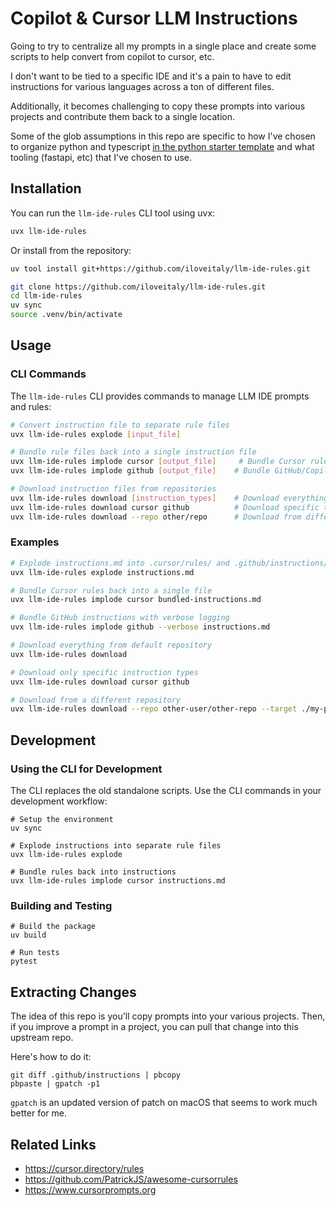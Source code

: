 # Copilot & Cursor LLM Instructions

Going to try to centralize all my prompts in a single place and create some scripts to help convert from copilot to cursor, etc.

I don't want to be tied to a specific IDE and it's a pain to have to edit instructions for various languages across a ton of different files.

Additionally, it becomes challenging to copy these prompts into various projects and contribute them back to a single location.

Some of the glob assumptions in this repo are specific to how I've chosen to organize python and typescript [in the python starter template](https://github.com/iloveitaly/python-starter-template) and what tooling (fastapi, etc) that I've chosen to use.

## Installation

You can run the `llm-ide-rules` CLI tool using uvx:

```sh
uvx llm-ide-rules
```

Or install from the repository:

```sh
uv tool install git+https://github.com/iloveitaly/llm-ide-rules.git
```

```sh
git clone https://github.com/iloveitaly/llm-ide-rules.git
cd llm-ide-rules
uv sync
source .venv/bin/activate
```

## Usage

### CLI Commands

The `llm-ide-rules` CLI provides commands to manage LLM IDE prompts and rules:

```sh
# Convert instruction file to separate rule files
uvx llm-ide-rules explode [input_file]

# Bundle rule files back into a single instruction file
uvx llm-ide-rules implode cursor [output_file]     # Bundle Cursor rules
uvx llm-ide-rules implode github [output_file]    # Bundle GitHub/Copilot instructions

# Download instruction files from repositories
uvx llm-ide-rules download [instruction_types]    # Download everything by default
uvx llm-ide-rules download cursor github          # Download specific types
uvx llm-ide-rules download --repo other/repo      # Download from different repo


```

### Examples

```sh
# Explode instructions.md into .cursor/rules/ and .github/instructions/
uvx llm-ide-rules explode instructions.md

# Bundle Cursor rules back into a single file
uvx llm-ide-rules implode cursor bundled-instructions.md

# Bundle GitHub instructions with verbose logging
uvx llm-ide-rules implode github --verbose instructions.md

# Download everything from default repository
uvx llm-ide-rules download

# Download only specific instruction types
uvx llm-ide-rules download cursor github

# Download from a different repository
uvx llm-ide-rules download --repo other-user/other-repo --target ./my-project
```

## Development

### Using the CLI for Development

The CLI replaces the old standalone scripts. Use the CLI commands in your development workflow:

```shell
# Setup the environment
uv sync

# Explode instructions into separate rule files
uvx llm-ide-rules explode

# Bundle rules back into instructions
uvx llm-ide-rules implode cursor instructions.md
```

### Building and Testing

```shell
# Build the package
uv build

# Run tests
pytest
```

## Extracting Changes

The idea of this repo is you'll copy prompts into your various projects. Then, if you improve a prompt in a project, you can pull that change into this upstream repo.

Here's how to do it:

```shell
git diff .github/instructions | pbcopy
pbpaste | gpatch -p1
```

`gpatch` is an updated version of patch on macOS that seems to work much better for me.

## Related Links

* https://cursor.directory/rules
* https://github.com/PatrickJS/awesome-cursorrules
* https://www.cursorprompts.org
